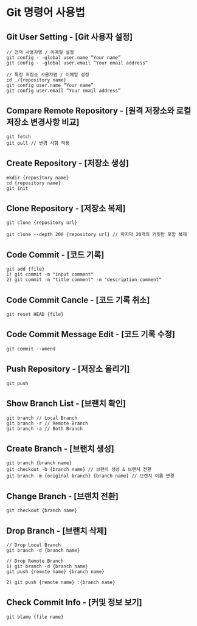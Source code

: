 # Git 명령어 사용법

## Git User Setting - [Git 사용자 설정]

```
// 전역 사용자명 / 이메일 설정
git config - -global user.name “Your name”
git config - -global user.email “Your email address”

// 특정 저장소 사용자명 / 이메일 설정
cd ./{repository name}
git config user.name “Your name”
git config user.email “Your email address”
```

## Compare Remote Repository - [원격 저장소와 로컬 저장소 변경사항 비교]

```
git fetch
git pull // 변경 사항 적용
```

## Create Repository - [저장소 생성]

```
mkdir {repository name}
cd {repository name}
git init
```

## Clone Repository - [저장소 복제]

```
git clone {repository url}

git clone --depth 200 {repository url} // 마지막 20개의 커밋만 포함 복제
```

## Code Commit - [코드 기록]

```
git add {file}
1) git commit -m "input comment"
2) git commit -m "title comment" -m "description comment"
```

## Code Commit Cancle - [코드 기록 취소]

```
git reset HEAD {file}
```

## Code Commit Message Edit - [코드 기록 수정]

```
git commit --amend
```

## Push Repository - [저장소 올리기]

```
git push
```

## Show Branch List - [브랜치 확인]

```
git branch // Local Branch
git branch -r // Remote Branch
git branch -a // Both Branch
```

## Create Branch - [브랜치 생성]

```
git branch {branch name}
git checkout -b {branch name} // 브랜치 생성 & 브랜치 전환
git branch -m {original branch} {branch name} // 브랜치 이름 변경
```

## Change Branch - [브랜치 전환]

```
git checkout {branch name}
```

## Drop Branch - [브랜치 삭제]

```
// Drop Local Branch
git branch -d {branch name}

// Drop Remote Branch
1) git branch -d {branch name}
git push {remote name} {branch name}

2) git push {remote name} :{branch name}
```

## Check Commit Info - [커및 정보 보기]

```
git blame {file name}
```
